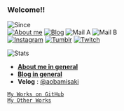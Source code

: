 ### Welcome!!
![Since](https://img.shields.io/badge/Since-Jun._1992-%235FD0CC)  
[![About me](https://img.shields.io/badge/About-yukina-%238ADFFF)](https://about.yukina.kr)
[![Blog](https://img.shields.io/badge/Blog-yukina-%2301A860)](https://yukina.kr)
![Mail A](https://img.shields.io/badge/Mail-themunyang21%40naver.com-%23F4BD6B)
![Mail B](https://img.shields.io/badge/Mail-aobamisaki%40kakao.com-%235FD0CC)  
[![Instagram](https://img.shields.io/badge/-Instagram-dd2a7b?style=flat-square&logo=instagram&logoColor=white&link=https://www.instagram.com/roseliadiva.yukina/)](https://www.instagram.com/roseliadiva.yukina/)
[![Tumblr](https://img.shields.io/badge/-Tumblr-black?style=flat-square&logo=tumblr&logoColor=white&link=https://babelcity-grace.tumblr.com/)](https://babelcity-grace.tumblr.com/)
[![Twitch](https://img.shields.io/badge/-Twitch-6441a5?style=flat-square&logo=twitch&logoColor=white&link=https://www.twitch.tv/roseliadiva_yukina)](https://www.twitch.tv/roseliadiva_yukina)

![Stats](https://github-readme-stats.vercel.app/api?username=Senarin&count_private=true)

- **[About me in general](https://about.yukina.kr)**
- **[Blog in general](https://yukina.kr)**
- **Velog** : [@aobamisaki](https://velog.io/@aobamisaki)

[` My Works on GitHub `](https://github.com/Senarin?tab=repositories)  
[` My Other Works `](https://senarin.kr)

